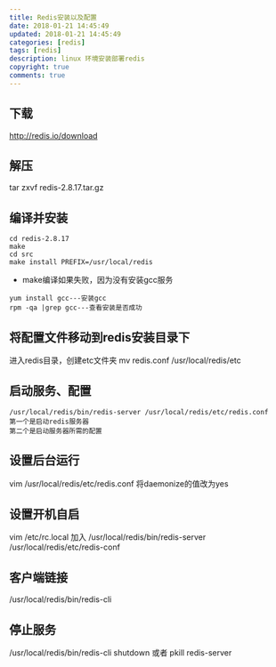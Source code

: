 ```yaml
---
title: Redis安装以及配置
date: 2018-01-21 14:45:49
updated: 2018-01-21 14:45:49
categories: [redis]
tags: [redis]
description: linux 环境安装部署redis
copyright: true
comments: true
---
```

<!-- more -->
## 下载
http://redis.io/download
## 解压
tar zxvf redis-2.8.17.tar.gz
## 编译并安装
```
cd redis-2.8.17
make 
cd src
make install PREFIX=/usr/local/redis
```
* make编译如果失败，因为没有安装gcc服务
```
yum install gcc---安装gcc
rpm -qa |grep gcc---查看安装是否成功 
```
## 将配置文件移动到redis安装目录下
进入redis目录，创建etc文件夹
mv redis.conf /usr/local/redis/etc
## 启动服务、配置
```
/usr/local/redis/bin/redis-server /usr/local/redis/etc/redis.conf
第一个是启动redis服务器
第二个是启动服务器所需的配置
```
## 设置后台运行
vim /usr/local/redis/etc/redis.conf
将daemonize的值改为yes
## 设置开机自启
vim /etc/rc.local
加入
/usr/local/redis/bin/redis-server /usr/local/redis/etc/redis-conf
## 客户端链接
/usr/local/redis/bin/redis-cli 
## 停止服务
/usr/local/redis/bin/redis-cli shutdown
或者
pkill redis-server
